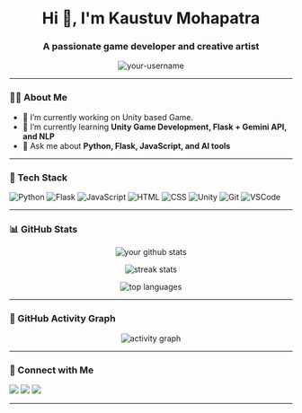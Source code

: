 <h1 align="center">Hi 👋, I'm Kaustuv Mohapatra</h1>
<h3 align="center">A passionate game developer and creative artist</h3>

<p align="center">
  <img src="https://komarev.com/ghpvc/?username=your-username&label=Profile%20views&color=0e75b6&style=flat" alt="your-username" />
</p>

---

### 🧑‍💻 About Me

- 🔭 I’m currently working on Unity based Game. 
- 🌱 I’m currently learning **Unity Game Development, Flask + Gemini API, and NLP**  
- 💬 Ask me about **Python, Flask, JavaScript, and AI tools**  

---

### 🧰 Tech Stack

![Python](https://img.shields.io/badge/-Python-3776AB?logo=python&logoColor=white&style=flat)
![Flask](https://img.shields.io/badge/-Flask-000000?logo=flask&logoColor=white&style=flat)
![JavaScript](https://img.shields.io/badge/-JavaScript-F7DF1E?logo=javascript&logoColor=black&style=flat)
![HTML](https://img.shields.io/badge/-HTML5-E34F26?logo=html5&logoColor=white&style=flat)
![CSS](https://img.shields.io/badge/-CSS3-1572B6?logo=css3&logoColor=white&style=flat)
![Unity](https://img.shields.io/badge/-Unity-000000?logo=unity&logoColor=white&style=flat)
![Git](https://img.shields.io/badge/-Git-F05032?logo=git&logoColor=white&style=flat)
![VSCode](https://img.shields.io/badge/-VS%20Code-007ACC?logo=visual-studio-code&logoColor=white&style=flat)

---

### 📊 GitHub Stats

<p align="center">
  <img src="https://github-readme-stats.vercel.app/api?username=KaustuvMohapatra&show_icons=true&theme=radical" alt="your github stats" />
</p>

<p align="center">
  <img src="https://github-readme-streak-stats.herokuapp.com/?user=KaustuvMohapatra&theme=radical" alt="streak stats" />
</p>

<p align="center">
  <img src="https://github-readme-stats.vercel.app/api/top-langs/?username=KaustuvMohapatra&layout=compact&theme=radical" alt="top languages" />
</p>

---

### 🚀 GitHub Activity Graph

<p align="center">
  <img src="https://github-readme-activity-graph.vercel.app/graph?username=KaustuvMohapatra&theme=react-dark&area=true&hide_border=true" alt="activity graph" />
</p>

---

### 🔗 Connect with Me

<p align="left">
  <a href="https://x.com/KaustuvM1" target="blank"><img src="https://img.shields.io/badge/Twitter-1DA1F2?style=flat&logo=twitter&logoColor=white"/></a>
  <a href="https://www.linkedin.com/in/kaustuv-mohapatra-b0538428b/" target="blank"><img src="https://img.shields.io/badge/LinkedIn-0077B5?style=flat&logo=linkedin&logoColor=white"/></a>
  <a href="https://discord.com/users/zeusmonsterx" target="blank"><img src="https://img.shields.io/badge/Discord-7289DA?style=flat&logo=discord&logoColor=white"/></a>
</p>

---
